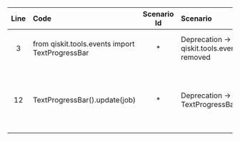 | Line | Code | Scenario Id | Scenario | Artifact | Refactoring |
| :-: | :- | :-: | :- | :- | :- |
| 3 | from qiskit.tools.events import TextProgressBar | * | Deprecation -> qiskit.tools.events.TextProgressBar removed | qiskit.tools.events.TextProgressBar | Remove the import (no replacement needed). |
| 12 | TextProgressBar().update(job) | * | Deprecation -> TextProgressBar.update removed | TextProgressBar | Remove the line or replace with job status monitoring (e.g., `job.status()`). |